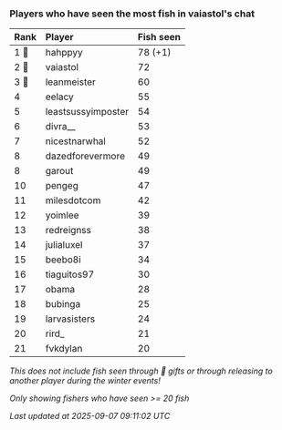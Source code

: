 ### Players who have seen the most fish in vaiastol's chat

| Rank  | Player             | Fish seen |
|:------|:-------------------|:----------|
| 1 🥇  | hahppyy            | 78 (+1)   |
| 2 🥈  | vaiastol           | 72        |
| 3 🥉  | leanmeister        | 60        |
| 4     | eelacy             | 55        |
| 5     | leastsussyimposter | 54        |
| 6     | divra__            | 53        |
| 7     | nicestnarwhal      | 52        |
| 8     | dazedforevermore   | 49        |
| 8     | garout             | 49        |
| 10    | pengeg             | 47        |
| 11    | milesdotcom        | 42        |
| 12    | yoimlee            | 39        |
| 13    | redreignss         | 38        |
| 14    | julialuxel         | 37        |
| 15    | beebo8i            | 34        |
| 16    | tiaguitos97        | 30        |
| 17    | obama              | 28        |
| 18    | bubinga            | 25        |
| 19    | larvasisters       | 24        |
| 20    | rird_              | 21        |
| 21    | fvkdylan           | 20        |

_This does not include fish seen through 🎁 gifts or through releasing to another player during the winter events!_

_Only showing fishers who have seen >= 20 fish_

_Last updated at 2025-09-07 09:11:02 UTC_